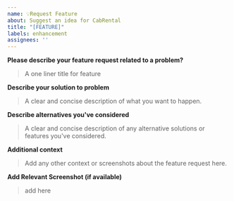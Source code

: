 ```yaml
---
name: 💡Request Feature
about: Suggest an idea for CabRental
title: "[FEATURE]"
labels: enhancement
assignees: ''
---
```


**Please describe your feature request related to a problem?**
> A one liner title for feature

**Describe your solution to problem**
> A clear and concise description of what you want to happen.

**Describe alternatives you've considered**
> A clear and concise description of any alternative solutions or features you've considered.

**Additional context**
> Add any other context or screenshots about the feature request here.

**Add Relevant Screenshot (if available)**
> add here
